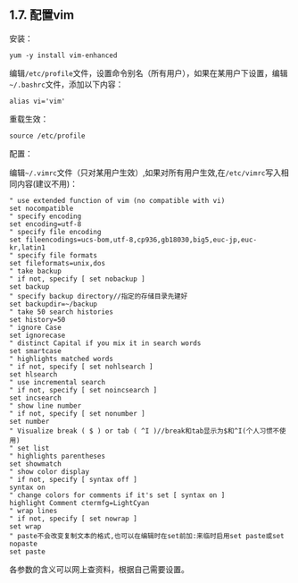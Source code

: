 ## 1.7. 配置vim

安装：

`yum -y install vim-enhanced`

编辑`/etc/profile`文件，设置命令别名（所有用户），如果在某用户下设置，编辑`~/.bashrc`文件，添加以下内容：

`alias vi='vim'`

重载生效：

`source /etc/profile`

配置：

编辑`~/.vimrc`文件（只对某用户生效）,如果对所有用户生效,在`/etc/vimrc`写入相同内容(建议不用)：

```
" use extended function of vim (no compatible with vi)
set nocompatible
" specify encoding
set encoding=utf-8
" specify file encoding
set fileencodings=ucs-bom,utf-8,cp936,gb18030,big5,euc-jp,euc-kr,latin1
" specify file formats
set fileformats=unix,dos
" take backup
" if not, specify [ set nobackup ]
set backup
" specify backup directory//指定的存储目录先建好
set backupdir=~/backup
" take 50 search histories
set history=50
" ignore Case
set ignorecase
" distinct Capital if you mix it in search words
set smartcase
" highlights matched words
" if not, specify [ set nohlsearch ]
set hlsearch
" use incremental search
" if not, specify [ set noincsearch ]
set incsearch
" show line number
" if not, specify [ set nonumber ]
set number
" Visualize break ( $ ) or tab ( ^I )//break和tab显示为$和^I(个人习惯不使用)
" set list
" highlights parentheses
set showmatch
" show color display
" if not, specify [ syntax off ]
syntax on
" change colors for comments if it's set [ syntax on ]
highlight Comment ctermfg=LightCyan
" wrap lines
" if not, specify [ set nowrap ]
set wrap
" paste不会改变复制文本的格式,也可以在编辑时在set前加:来临时启用set paste或set nopaste
set paste
```

各参数的含义可以网上查资料，根据自己需要设置。
